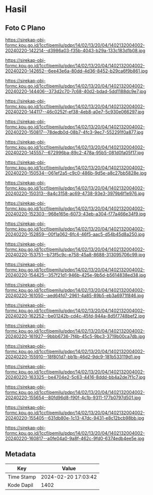 # Hasil

## Foto C Plano

https://sirekap-obj-formc.kpu.go.id/1ccf/pemilu/pdpr/14/02/13/20/04/1402132004002-20240220-142214--d3986a03-f35b-4043-b29a-133c183d1b08.jpg

https://sirekap-obj-formc.kpu.go.id/1ccf/pemilu/pdpr/14/02/13/20/04/1402132004002-20240220-142652--6ee43e6a-80dd-4d36-8452-b29ca6f9b861.jpg

https://sirekap-obj-formc.kpu.go.id/1ccf/pemilu/pdpr/14/02/13/20/04/1402132004002-20240220-144406--373d2c70-7c68-40d2-bdad-5dd1188dc9e7.jpg

https://sirekap-obj-formc.kpu.go.id/1ccf/pemilu/pdpr/14/02/13/20/04/1402132004002-20240220-144117--46c0252f-ef38-4eb8-a0e7-5c930e066297.jpg

https://sirekap-obj-formc.kpu.go.id/1ccf/pemilu/pdpr/14/02/13/20/04/1402132004002-20240220-150817--78dedb0d-08b7-4fc3-9ec7-552291f0a877.jpg

https://sirekap-obj-formc.kpu.go.id/1ccf/pemilu/pdpr/14/02/13/20/04/1402132004002-20240220-145557--672996ba-89c2-478a-95b5-081d0fa05f17.jpg

https://sirekap-obj-formc.kpu.go.id/1ccf/pemilu/pdpr/14/02/13/20/04/1402132004002-20240220-150534--061ef2a5-c9c0-486b-9d5e-a8c27bb5828e.jpg

https://sirekap-obj-formc.kpu.go.id/1ccf/pemilu/pdpr/14/02/13/20/04/1402132004002-20240220-150313--8a4c3158-ac69-4738-93e3-3979b6f1e976.jpg

https://sirekap-obj-formc.kpu.go.id/1ccf/pemilu/pdpr/14/02/13/20/04/1402132004002-20240220-152303--968e165e-6073-43eb-a304-f77a466e34f9.jpg

https://sirekap-obj-formc.kpu.go.id/1ccf/pemilu/pdpr/14/02/13/20/04/1402132004002-20240220-152859--00f1a062-6fc4-46f5-aac5-d54b45d8a250.jpg

https://sirekap-obj-formc.kpu.go.id/1ccf/pemilu/pdpr/14/02/13/20/04/1402132004002-20240220-153751--b73f5c9c-e758-45a8-8688-313095706c99.jpg

https://sirekap-obj-formc.kpu.go.id/1ccf/pemilu/pdpr/14/02/13/20/04/1402132004002-20240220-154425--357f21d1-946b-425e-9b5d-b5614838ed38.jpg

https://sirekap-obj-formc.kpu.go.id/1ccf/pemilu/pdpr/14/02/13/20/04/1402132004002-20240220-161050--aed64fd7-2961-4a85-89b5-eb3a6971f846.jpg

https://sirekap-obj-formc.kpu.go.id/1ccf/pemilu/pdpr/14/02/13/20/04/1402132004002-20240220-162252--be01242b-cd4c-45fd-944a-8d5f7748bef2.jpg

https://sirekap-obj-formc.kpu.go.id/1ccf/pemilu/pdpr/14/02/13/20/04/1402132004002-20240220-161927--9bbb6736-7f4b-45c5-9bc3-3719b00ca7db.jpg

https://sirekap-obj-formc.kpu.go.id/1ccf/pemilu/pdpr/14/02/13/20/04/1402132004002-20240220-155910--18f801d7-bb1b-46d2-9dc9-181b533119d1.jpg

https://sirekap-obj-formc.kpu.go.id/1ccf/pemilu/pdpr/14/02/13/20/04/1402132004002-20240220-163325--be4704e2-5c63-4416-8ddd-bb4a2de7f1c7.jpg

https://sirekap-obj-formc.kpu.go.id/1ccf/pemilu/pdpr/14/02/13/20/04/1402132004002-20240220-155654--80fd96d8-f90f-4c1b-9311-177b0797d501.jpg

https://sirekap-obj-formc.kpu.go.id/1ccf/pemilu/pdpr/14/02/13/20/04/1402132004002-20240220-155405--631db80e-1c13-47dc-9431-e8c12bcb98bb.jpg

https://sirekap-obj-formc.kpu.go.id/1ccf/pemilu/pdpr/14/02/13/20/04/1402132004002-20240220-160817--a0fe04a0-9a8f-462c-9fd0-6374edb4ee5e.jpg


## Metadata

| Key        | Value               |
| ---------- | ------------------- |
| Time Stamp | 2024-02-20 17:03:42 |
| Kode Dapil | 1402                |



